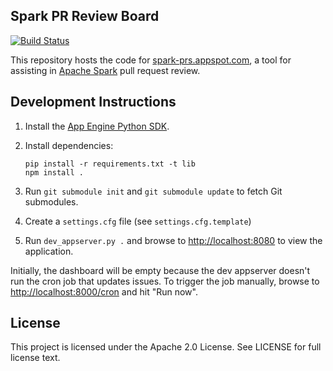 ## Spark PR Review Board

[![Build Status](https://travis-ci.org/databricks/spark-pr-dashboard.svg?branch=master)](https://travis-ci.org/databricks/spark-pr-dashboard)

This repository hosts the code for [spark-prs.appspot.com](http://spark-prs.appspot.com), a tool for assisting in [Apache Spark](https://github.com/apache/spark/) pull request review.

## Development Instructions

1. Install the [App Engine Python SDK](https://developers.google.com/appengine/downloads).
2. Install dependencies:

   ```
   pip install -r requirements.txt -t lib
   npm install .
   ```
3. Run `git submodule init` and `git submodule update` to fetch Git submodules.
4. Create a `settings.cfg` file (see `settings.cfg.template`)
5. Run `dev_appserver.py .` and browse to [http://localhost:8080](http://localhost:8080) to view the application.

Initially, the dashboard will be empty because the dev appserver doesn't run the cron job that updates issues. To trigger the job manually, browse to [http://localhost:8000/cron](http://localhost:8000/cron) and hit "Run now".

## License

This project is licensed under the Apache 2.0 License. See LICENSE for full license text.
